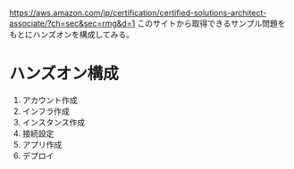 
<https://aws.amazon.com/jp/certification/certified-solutions-architect-associate/?ch=sec&sec=rmg&d=1>
このサイトから取得できるサンプル問題をもとにハンズオンを構成してみる。


# ハンズオン構成

1. アカウント作成
2. インフラ作成
3. インスタンス作成
4. 接続設定
5. アプリ作成
6. デプロイ









